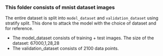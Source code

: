 ### This folder consists of mnist dataset images
The entire dataset is split into ```model_dataset``` and ```validation_dataset``` using stratify split. This done to attack the model with the choice of dataset and for reference.


- The model_dataset consists of training + test images. The size of the dataset: 67000,1,28,28
- The validation_dataset consists of 2100 data points.

